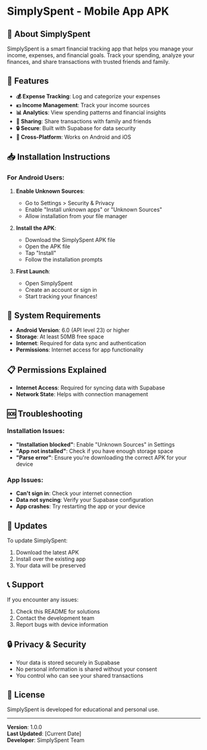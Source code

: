 # SimplySpent - Mobile App APK

## 📱 About SimplySpent

SimplySpent is a smart financial tracking app that helps you manage your income, expenses, and financial goals. Track your spending, analyze your finances, and share transactions with trusted friends and family.

## 🚀 Features

- **💰 Expense Tracking**: Log and categorize your expenses
- **💵 Income Management**: Track your income sources
- **📊 Analytics**: View spending patterns and financial insights
- **👥 Sharing**: Share transactions with family and friends
- **🔒 Secure**: Built with Supabase for data security
- **📱 Cross-Platform**: Works on Android and iOS

## 📥 Installation Instructions

### For Android Users:

1. **Enable Unknown Sources**:
   - Go to Settings > Security & Privacy
   - Enable "Install unknown apps" or "Unknown Sources"
   - Allow installation from your file manager

2. **Install the APK**:
   - Download the SimplySpent APK file
   - Open the APK file
   - Tap "Install"
   - Follow the installation prompts

3. **First Launch**:
   - Open SimplySpent
   - Create an account or sign in
   - Start tracking your finances!

## 🔧 System Requirements

- **Android Version**: 6.0 (API level 23) or higher
- **Storage**: At least 50MB free space
- **Internet**: Required for data sync and authentication
- **Permissions**: Internet access for app functionality

## 📋 Permissions Explained

- **Internet Access**: Required for syncing data with Supabase
- **Network State**: Helps with connection management

## 🆘 Troubleshooting

### Installation Issues:
- **"Installation blocked"**: Enable "Unknown Sources" in Settings
- **"App not installed"**: Check if you have enough storage space
- **"Parse error"**: Ensure you're downloading the correct APK for your device

### App Issues:
- **Can't sign in**: Check your internet connection
- **Data not syncing**: Verify your Supabase configuration
- **App crashes**: Try restarting the app or your device

## 🔄 Updates

To update SimplySpent:
1. Download the latest APK
2. Install over the existing app
3. Your data will be preserved

## 📞 Support

If you encounter any issues:
1. Check this README for solutions
2. Contact the development team
3. Report bugs with device information

## 🔒 Privacy & Security

- Your data is stored securely in Supabase
- No personal information is shared without your consent
- You control who can see your shared transactions

## 📄 License

SimplySpent is developed for educational and personal use.

---

**Version**: 1.0.0  
**Last Updated**: [Current Date]  
**Developer**: SimplySpent Team
